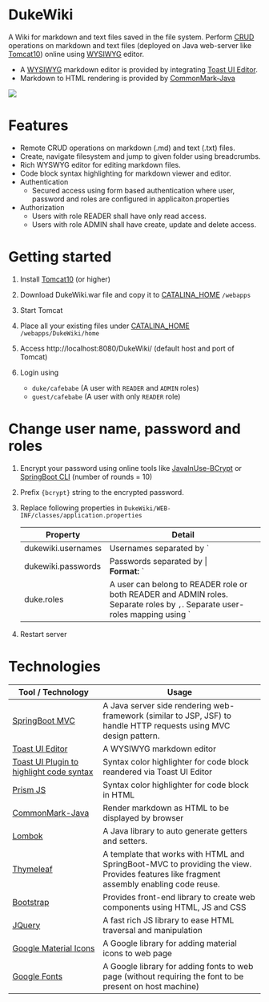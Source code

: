 # DukeWiki

A Wiki for markdown and text files saved in the file system. Perform [CRUD](https://en.wikipedia.org/wiki/Create,_read,_update_and_delete) operations on markdown and text files (deployed on Java web-server like [Tomcat10](https://tomcat.apache.org/)) online using [WYSIWYG](https://en.wikipedia.org/wiki/WYSIWYG)  editor.

- A [WYSIWYG](https://en.wikipedia.org/wiki/WYSIWYG) markdown editor is provided by integrating [Toast UI Editor](https://ui.toast.com/tui-editor).  
- Markdown to HTML rendering is provided by [CommonMark-Java](https://github.com/commonmark/commonmark-java) 

![](https://github.com/cafeduke/DukeWiki/blob/master/etc/doc/images/dukewiki.gif)

# Features
- Remote CRUD operations on markdown (.md) and text (.txt) files.
- Create, navigate filesystem and jump to given folder using breadcrumbs.
- Rich WYSWYG editor for editing markdown files.
- Code block syntax highlighting for markdown viewer and editor.
- Authentication
  - Secured access using form based authentication where user, password and roles are configured in applicaiton.properties
- Authorization  
  - Users with role READER shall have only read access.
  - Users with role ADMIN shall have create, update and delete access.


# Getting started

1. Install [Tomcat10](https://tomcat.apache.org/download-10.cgi) (or higher)

2. Download DukeWiki.war file and copy it to [CATALINA_HOME](https://tomcat.apache.org/tomcat-10.0-doc/introduction.html#CATALINA_HOME_and_CATALINA_BASE) `/webapps`

3. Start Tomcat

4. Place all your existing files under [CATALINA_HOME](https://tomcat.apache.org/tomcat-10.0-doc/introduction.html#CATALINA_HOME_and_CATALINA_BASE) `/webapps/DukeWiki/home`

5. Access http://localhost:8080/DukeWiki/ (default host and port of Tomcat)

6. Login using 
   - `duke/cafebabe` (A user with `READER` and `ADMIN` roles)
   - `guest/cafebabe` (A user with only `READER` role)

   

# Change user name, password and roles

1. Encrypt your password using online tools like [JavaInUse-BCrypt](https://www.javainuse.com/onlineBcrypt) or [SpringBoot CLI](https://docs.spring.io/spring-boot/docs/current/reference/html/cli.html)  (number of rounds = 10)

2. Prefix `{bcrypt}` string to the encrypted password.

3. Replace following properties in `DukeWiki/WEB-INF/classes/application.properties` 

   | Property           | Detail                                                       |
   | ------------------ | ------------------------------------------------------------ |
   | dukewiki.usernames | Usernames separated by `|`<br />**Format:** `<user1>|<user2>|...|<userN>` |
   | dukewiki.passwords | Passwords separated by \|<br />**Format:** `<password1>|<password2>|...|<passwordN>` |
   | duke.roles         | A user can belong to READER role or both READER and ADMIN roles. Separate roles by `,`. Separate user-roles mapping using `|`<br />**Example:** `duke` belongs to roles READER and ADMIN. `guest` belongs to role READER<br />`dukewiki.usernames=duke|guest`<br />`dukewiki.roles=ADMIN,READER|READER`<br /> |

4. Restart server

# Technologies

| Tool / Technology                                            | Usage                                                        |
| ------------------------------------------------------------ | ------------------------------------------------------------ |
| [SpringBoot MVC](https://spring.io/guides/gs/serving-web-content/) | A Java server side rendering web-framework (similar to JSP, JSF) to handle HTTP requests using MVC design pattern. |
| [Toast UI Editor](https://ui.toast.com/tui-editor)           | A WYSIWYG markdown editor                                    |
| [Toast UI Plugin to highlight code syntax](https://github.com/nhn/tui.editor/blob/master/plugins/code-syntax-highlight/README.md) | Syntax color highlighter for code block reandered via Toast UI Editor |
| [Prism JS](https://prismjs.com/)                             | Syntax color highlighter for code block in HTML              |
| [CommonMark-Java](https://github.com/commonmark/commonmark-java) | Render markdown as HTML to be displayed by browser           |
| [Lombok](https://projectlombok.org/)                         | A Java library to auto generate getters and setters.         |
| [Thymeleaf](https://www.thymeleaf.org/)                      | A template that works with HTML and SpringBoot-MVC to providing the view. <br />Provides features like fragment assembly enabling code reuse. |
| [Bootstrap](https://getbootstrap.com/)                       | Provides front-end library to create web components using HTML, JS and CSS |
| [JQuery](https://jquery.com/)                                | A fast rich JS library to ease HTML traversal and manipulation |
| [Google Material Icons](https://fonts.google.com/icons?icon.style=Filled&icon.set=Material+Icons) | A Google library for adding material icons to web page       |
| [Google Fonts](https://fonts.google.com/)                    | A Google library for adding fonts to web page (without requiring the font to be present on host machine) |

